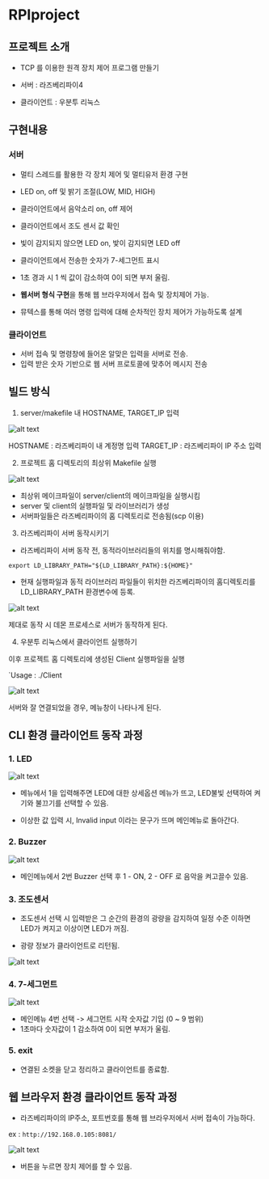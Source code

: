 # RPIproject

## 프로젝트 소개

- TCP 를 이용한 원격 장치 제어 프로그램 만들기

- 서버 : 라즈베리파이4
- 클라이언트 : 우분투 리눅스

## 구현내용

### 서버
- 멀티 스레드를 활용한 각 장치 제어 및 멀티유저 환경 구현

- LED on, off 및 밝기 조절(LOW, MID, HIGH)

- 클라이언트에서 음악소리 on, off 제어

- 클라이언트에서 조도 센서 값 확인
- 빛이 감지되지 않으면 LED on, 밫이 감지되면 LED off

- 클라이언트에서 전송한 숫자가 7-세그먼트 표시
- 1초 경과 시 1 씩 값이 감소하여 0이 되면 부저 울림.

- **웹서버 형식 구현**을 통해 웹 브라우저에서 접속 및 장치제어 가능.
- 뮤텍스를 통해 여러 명령 입력에 대해 순차적인 장치 제어가 가능하도록 설계

### 클라이언트
- 서버 접속 및 명령창에 들어온 알맞은 입력을 서버로 전송.
- 입력 받은 숫자 기반으로 웹 서버 프로토콜에 맞추어 메시지 전송

## 빌드 방식

1. server/makefile 내 HOSTNAME, TARGET_IP 입력

![alt text](resources/1.png)

HOSTNAME : 라즈베리파이 내 계정명 입력
TARGET_IP : 라즈베리파이 IP 주소 입력

2. 프로젝트 홈 디렉토리의 최상위 Makefile 실행

![alt text](resources/2.png)

- 최상위 메이크파일이 server/client의 메이크파일을 실행시킴
- server 및 client의 실행파일 및 라이브러리가 생성
- 서버파일들은 라즈베리파이의 홈 디렉토리로 전송됨(scp 이용)

3. 라즈베리파이 서버 동작시키기

- 라즈베리파이 서버 동작 전, 동적라이브러리들의 위치를 명시해줘야함.

`export LD_LIBRARY_PATH="${LD_LIBRARY_PATH}:${HOME}"`

- 현재 실행파일과 동적 라이브러리 파일들이 위치한 라즈베리파이의 홈디렉토리를 LD_LIBRARY_PATH 환경변수에 등록.

![alt text](resources/3.png)

제대로 동작 시 데몬 프로세스로 서버가 동작하게 된다.

4. 우분투 리눅스에서 클라이언트 실행하기

이후 프로젝트 홈 디렉토리에 생성된 Client 실행파일을 실행

`Usage : ./Client <IP address> <port>

![alt text](resources/4.png)

서버와 잘 연결되었을 경우, 메뉴창이 나타나게 된다.

## CLI 환경 클라이언트 동작 과정

### 1. LED

![alt text](resources/5.png)

- 메뉴에서 1을 입력해주면 LED에 대한 상세옵션 메뉴가 뜨고, LED불빛 선택하여 켜기와 불끄기를 선택할 수 있음.

- 이상한 값 입력 시, Invalid input 이라는 문구가 뜨며 메인메뉴로 돌아간다.

### 2. Buzzer

![alt text](resources/6.png)

- 메인메뉴에서 2번 Buzzer 선택 후 1 - ON, 2 - OFF 로 음악을 켜고끌수 있음.

### 3. 조도센서

- 조도센서 선택 시 입력받은 그 순간의 환경의 광량을 감지하여 일정 수준 이하면 LED가 켜지고 이상이면 LED가 꺼짐.

- 광량 정보가 클라이언트로 리턴됨.

![alt text](resources/7.png)

### 4. 7-세그먼트

![alt text](resources/8.png)

- 메인메뉴 4번 선택 -> 세그먼트 시작 숫자값 기입 (0 ~ 9 범위)
- 1초마다 숫자값이 1 감소하여 0이 되면 부저가 울림.

### 5. exit

- 연결된 소켓을 닫고 정리하고 클라이언트를 종료함.

## 웹 브라우저 환경 클라이언트 동작 과정

- 라즈베리파이의 IP주소, 포트번호를 통해 웹 브라우저에서 서버 접속이 가능하다.

ex : `http://192.168.0.105:8081/`

![alt text](resources/9.png)

- 버튼을 누르면 장치 제어를 할 수 있음.

